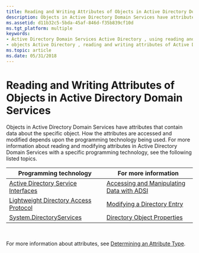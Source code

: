 ```yaml
---
title: Reading and Writing Attributes of Objects in Active Directory Domain Services
description: Objects in Active Directory Domain Services have attributes that contain data about the specific object.
ms.assetid: d11b32c5-5bda-45af-846d-f35b839cf10d
ms.tgt_platform: multiple
keywords:
- Active Directory Domain Services Active Directory , using reading and writing attributes of Active Directory objects
- objects Active Directory , reading and writing attributes of Active Directory objects
ms.topic: article
ms.date: 05/31/2018
---
```


# Reading and Writing Attributes of Objects in Active Directory Domain Services

Objects in Active Directory Domain Services have attributes that contain data about the specific object. How the attributes are accessed and modified depends upon the programming technology being used. For more information about reading and modifying attributes in Active Directory Domain Services with a specific programming technology, see the following listed topics.



| Programming technology                                                                       | For more information                                                                        |
|----------------------------------------------------------------------------------------------|---------------------------------------------------------------------------------------------|
| [Active Directory Service Interfaces](https://docs.microsoft.com/windows/desktop/ADSI/active-directory-service-interfaces-adsi)         | [Accessing and Manipulating Data with ADSI](https://docs.microsoft.com/windows/desktop/ADSI/accessing-and-manipulating-data-with-adsi) |
| [Lightweight Directory Access Protocol](https://docs.microsoft.com/previous-versions/windows/desktop/ldap/lightweight-directory-access-protocol-ldap-api) | [Modifying a Directory Entry](https://docs.microsoft.com/previous-versions/windows/desktop/ldap/modifying-a-directory-entry)                             |
| [System.DirectoryServices](https://docs.microsoft.com/dotnet/api/system.directoryservices?redirectedfrom=MSDN) | [Directory Object Properties](https://msdn.microsoft.com/library/ms180858(v=VS.80).aspx)                         |



 

For more information about attributes, see [Determining an Attribute Type](determining-an-attribute-type.md).

 

 




